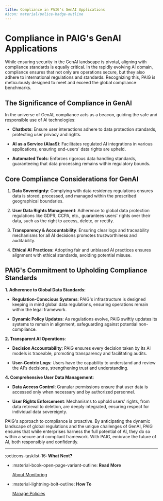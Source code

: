 ```yaml
---
title: Compliance in PAIG's GenAI Applications
#icon: material/police-badge-outline
---
```


# Compliance in PAIG's GenAI Applications

While ensuring security in the GenAI landscape is pivotal, aligning with compliance standards is equally critical. In
the rapidly evolving AI domain, compliance ensures that not only are operations secure, but they also adhere to
international regulations and standards. Recognizing this, PAIG is meticulously designed to meet and exceed the global
compliance benchmarks.

## **The Significance of Compliance in GenAI**

In the universe of GenAI, compliance acts as a beacon, guiding the safe and responsible use of AI technologies:

- **Chatbots**: Ensure user interactions adhere to data protection standards, protecting user privacy and rights.

- **AI as a Service (AIaaS)**: Facilitates regulated AI integrations in various applications, ensuring end-users' data
  rights are upheld.

- **Automated Tools**: Enforces rigorous data handling standards, guaranteeing that data processing remains within
  regulatory bounds.

## **Core Compliance Considerations for GenAI**

1. **Data Sovereignty**: Complying with data residency regulations ensures data is stored, processed, and managed within
   the prescribed geographical boundaries.

2. **User Data Rights Management**: Adherence to global data protection regulations like GDPR, CCPA, etc., guarantees
   users' rights over their data, such as the right to access, delete, or rectify.

3. **Transparency & Accountability**: Ensuring clear logs and traceability mechanisms for all AI decisions promotes
   trustworthiness and auditability.

4. **Ethical AI Practices**: Adopting fair and unbiased AI practices ensures alignment with ethical standards, avoiding
   potential misuse.

## **PAIG's Commitment to Upholding Compliance Standards**

**1. Adherence to Global Data Standards**:

- **Regulation-Conscious Systems**: PAIG's infrastructure is designed keeping in mind global data regulations, ensuring
  operations remain within the legal framework.

- **Dynamic Policy Updates**: As regulations evolve, PAIG swiftly updates its systems to remain in alignment,
  safeguarding against potential non-compliance.

**2. Transparent AI Operations**:

- **Decision Accountability**: PAIG ensures every decision taken by its AI models is traceable, promoting transparency
  and facilitating audits.

- **User-Centric Logs**: Users have the capability to understand and review the AI's decisions, strengthening trust and
  understanding.

**4. Comprehensive User Data Management**:

- **Data Access Control**: Granular permissions ensure that user data is accessed only when necessary and by authorized
  personnel.

- **User Rights Enforcement**: Mechanisms to uphold users' rights, from data retrieval to deletion, are deeply
  integrated, ensuring respect for individual data sovereignty.

PAIG's approach to compliance is proactive. By anticipating the dynamic landscape of global regulations and the unique
challenges of GenAI, PAIG ensures that while enterprises harness the full potential of AI, they do so within a secure
and compliant framework. With PAIG, embrace the future of AI, both responsibly and confidently.

---
:octicons-tasklist-16: **What Next?**

<div class="grid cards" markdown>

-   :material-book-open-page-variant-outline: __Read More__

    [About Monitoring](monitoring.md)

-   :material-lightning-bolt-outline: __How To__

    [Manage Policies](manage-applications/application-policies.md)
